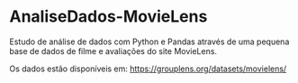 # AnaliseDados-MovieLens
Estudo de análise de dados com Python e Pandas através de uma pequena base de dados de filme e avaliações do site MovieLens.

Os dados estão disponíveis em: https://grouplens.org/datasets/movielens/
